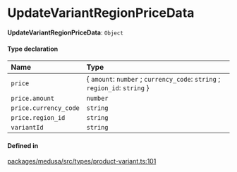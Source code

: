 # UpdateVariantRegionPriceData

 **UpdateVariantRegionPriceData**: `Object`

#### Type declaration

| Name | Type |
| :------ | :------ |
| `price` | { `amount`: `number` ; `currency_code`: `string` ; `region_id`: `string`  } |
| `price.amount` | `number` |
| `price.currency_code` | `string` |
| `price.region_id` | `string` |
| `variantId` | `string` |

#### Defined in

[packages/medusa/src/types/product-variant.ts:101](https://github.com/medusajs/medusa/blob/3d9f5ae63/packages/medusa/src/types/product-variant.ts#L101)
